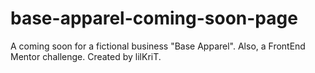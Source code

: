 # base-apparel-coming-soon-page
A coming soon for a fictional business "Base Apparel". Also, a FrontEnd Mentor challenge.
Created by lilKriT.